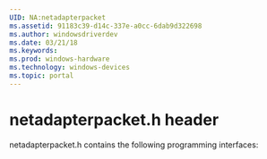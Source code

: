```yaml
---
UID: NA:netadapterpacket
ms.assetid: 91183c39-d14c-337e-a0cc-6dab9d322698
ms.author: windowsdriverdev
ms.date: 03/21/18
ms.keywords: 
ms.prod: windows-hardware
ms.technology: windows-devices
ms.topic: portal
---
```


# netadapterpacket.h header



netadapterpacket.h contains the following programming interfaces: